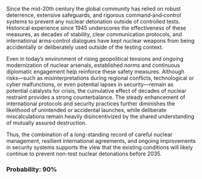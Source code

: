 Since the mid-20th century the global community has relied on robust deterrence, extensive safeguards, and rigorous command‐and‐control systems to prevent any nuclear detonation outside of controlled tests. Historical experience since 1945 underscores the effectiveness of these measures, as decades of stability, clear communication protocols, and international arms‐control dialogues have kept nuclear weapons from being accidentally or deliberately used outside of the testing context.

Even in today’s environment of rising geopolitical tensions and ongoing modernization of nuclear arsenals, established norms and continuous diplomatic engagement help reinforce these safety measures. Although risks—such as misinterpretations during regional conflicts, technological or cyber malfunctions, or even potential lapses in security—remain as potential catalysts for crisis, the cumulative effect of decades of nuclear restraint provides a strong counterbalance. The steady enhancement of international protocols and security practices further diminishes the likelihood of unintended or accidental launches, while deliberate miscalculations remain heavily disincentivized by the shared understanding of mutually assured destruction.

Thus, the combination of a long-standing record of careful nuclear management, resilient international agreements, and ongoing improvements in security systems supports the view that the existing conditions will likely continue to prevent non-test nuclear detonations before 2035.

### Probability: 90%